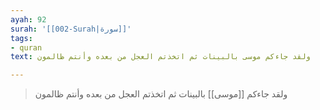 ```yaml
---
ayah: 92
surah: '[[002-Surah|سورة]]'
tags:
- quran
text: ولقد جاءكم موسى بالبينات ثم اتخذتم العجل من بعده وأنتم ظالمون

---
```

> ولقد جاءكم [[موسى]] بالبينات ثم اتخذتم العجل من بعده وأنتم ظالمون
